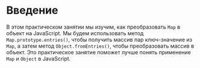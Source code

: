 # Введение

В этом практическом занятии мы изучим, как преобразовать `Map` в объект на JavaScript. Мы будем использовать метод `Map.prototype.entries()`, чтобы получить массив пар ключ-значение из `Map`, а затем метод `Object.fromEntries()`, чтобы преобразовать массив в объект. Это практическое занятие поможет лучше понять применение `Map` и `Object` в JavaScript.
